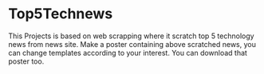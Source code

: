 # Top5Technews
This Projects is based on web scrapping where it scratch top 5 technology news from news site. 
Make a poster containing above scratched news, you can change templates according to your interest.
You can download that poster too.
